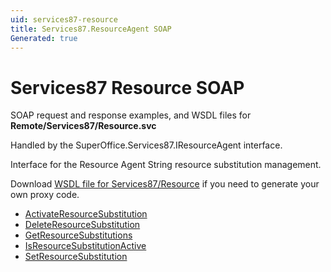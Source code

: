 ```yaml
---
uid: services87-resource
title: Services87.ResourceAgent SOAP
Generated: true
---
```


# Services87 Resource SOAP

SOAP request and response examples, and WSDL files for **Remote/Services87/Resource.svc**

Handled by the <see cref="T:SuperOffice.Services87.IResourceAgent">SuperOffice.Services87.IResourceAgent</see> interface.

Interface for the Resource Agent
String resource substitution management.

Download [WSDL file for Services87/Resource](../Services87-Resource.md) if you need to generate your own proxy code.

* [ActivateResourceSubstitution](ActivateResourceSubstitution.md)
* [DeleteResourceSubstitution](DeleteResourceSubstitution.md)
* [GetResourceSubstitutions](GetResourceSubstitutions.md)
* [IsResourceSubstitutionActive](IsResourceSubstitutionActive.md)
* [SetResourceSubstitution](SetResourceSubstitution.md)
